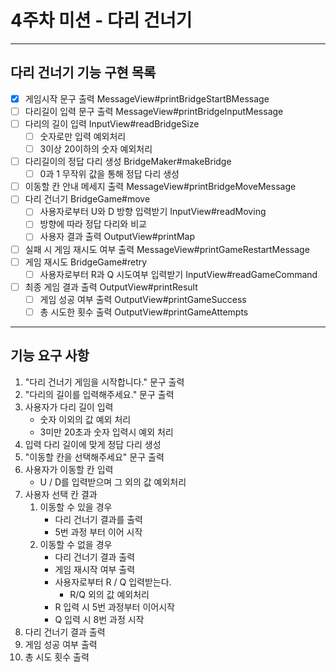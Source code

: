 4주차 미션 - 다리 건너기
=========
---
## 다리 건너기 기능 구현 목록
- [x] 게임시작 문구 출력 MessageView#printBridgeStartBMessage
- [ ] 다리길이 입력 문구 출력 MessageView#printBridgeInputMessage
- [ ] 다리의 길이 입력 InputView#readBridgeSize
  - [ ] 숫자로만 입력 예외처리
  - [ ] 3이상 20이하의 숫자 예외처리
- [ ] 다리길이의 정답 다리 생성 BridgeMaker#makeBridge
  - [ ] 0과 1 무작위 값을 통해 정답 다리 생성
- [ ] 이동할 칸 안내 메세지 출력 MessageView#printBridgeMoveMessage
- [ ] 다리 건너기 BridgeGame#move
  - [ ] 사용자로부터 U와 D 방향 입력받기 InputView#readMoving
  - [ ] 방향에 따라 정답 다리와 비교 
  - [ ] 사용자 결과 출력 OutputView#printMap
- [ ] 실패 시 게임 재시도 여부 출력 MessageView#printGameRestartMessage
- [ ] 게임 재시도 BridgeGame#retry
  - [ ] 사용자로부터 R과 Q 시도여부 입력받기 InputView#readGameCommand
- [ ] 최종 게임 결과 출력 OutputView#printResult
  - [ ] 게임 성공 여부 출력 OutputView#printGameSuccess
  - [ ] 총 시도한 횟수 출력 OutputView#printGameAttempts

---
## 기능 요구 사항
1. "다리 건너기 게임을 시작합니다." 문구 출력
2. "다리의 길이를 입력해주세요." 문구 출력
3. 사용자가 다리 길이 입력
   - 숫자 이외의 값 예외 처리
   - 3미만 20초과 숫자 입력시 예외 처리
4. 입력 다리 길이에 맞게 정답 다리 생성
5. "이동할 칸을 선택해주세요" 문구 출력
6. 사용자가 이동할 칸 입력
   - U / D를 입력받으며 그 외의 값 예외처리
7. 사용자 선택 칸 결과
   1. 이동할 수 있을 경우
      - 다리 건너기 결과를 출력
      - 5번 과정 부터 이어 시작
   2. 이동할 수 없을 경우
      - 다리 건너기 결과 출력
      - 게임 재시작 여부 출력
      - 사용자로부터 R / Q 입력받는다.
        - R/Q 외의 값 예외처리
      - R 입력 시 5번 과정부터 이어시작
      - Q 입력 시 8번 과정 시작
8. 다리 건너기 결과 출력
9. 게임 성공 여부 출력
10. 총 시도 횟수 출력
